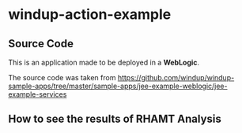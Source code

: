 # windup-action-example

## Source Code
This is an application made to be deployed in a **WebLogic**.

The source code was taken from https://github.com/windup/windup-sample-apps/tree/master/sample-apps/jee-example-weblogic/jee-example-services

## How to see the results of RHAMT Analysis
